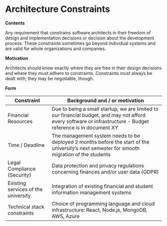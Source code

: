 Architecture Constraints
========================

**Contents**

Any requirement that constrains software architects in their freedom of
design and implementation decisions or decision about the development
process. These constraints sometimes go beyond individual systems and
are valid for whole organizations and companies.

**Motivation**

Architects should know exactly where they are free in their design
decisions and where they must adhere to constraints. Constraints must
always be dealt with; they may be negotiable, though.

**Form**

| Constraint | Background and / or motivation |
| ---------- | ------------------------------ |
| Financial Resources | Due to being a small startup, we are limited to our financial budget, and may not afford every software or infrastructure - Budget reference is in document XY |
| Time / Deadline | The management system needs to be deployed 2 months before the start of the university’s next semester for smooth migration of the students |
| Legal Compliance (Security) | Data protection and privacy regulations concerning finances and/or user data (GDPR) |
| Existing services of the university | Integration of existing financial and student information management systems |
| Technical stack constraints | Choice of programming language and cloud infrastructure: React, Node.js, MongoDB, AWS, Azure |